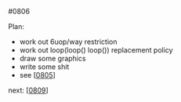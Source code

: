 #0806

Plan:
- work out 6uop/way restriction
- work out loop(loop() loop()) replacement policy
- draw some graphics
- write some shit
- see [[0805]]

next: [[0809]]

[//begin]: # "Autogenerated link references for markdown compatibility"
[0805]: 0805 "0805"
[0809]: 0809 "0809"
[//end]: # "Autogenerated link references"
